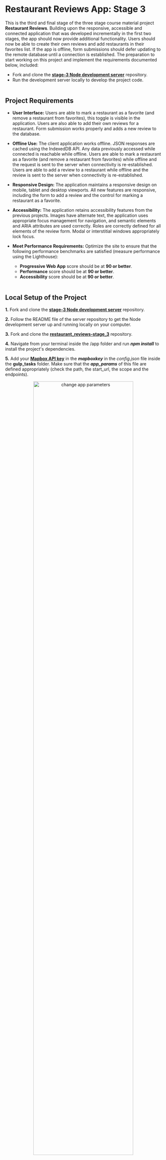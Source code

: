 <h1>Restaurant Reviews App: Stage 3</h1>
This is the third and final stage of the three stage course material project <b>Restaurant Reviews</b>. Building upon the responsive, accessible and connected application that was developed incrementally in the first two stages, the app should now provide additional functionality. Users should now be able to create their own reviews and add restaurants in their favorites list. If the app is offline, form submissions should defer updating to the remote database until a connection is established. The preparation to start working on this project and implement the requirements documented below, included:

 - Fork and clone the [**stage-3 Node development server**](https://github.com/udacity/mws-restaurant-stage-3) repository.
 - Run the development server locally to develop the project code.<br><br>
 
<h2>Project Requirements</h2>
 
  - **User Interface:** Users are able to mark a restaurant as a favorite (and remove a restaurant from favorites), this toggle is visible in the application. Users are also able to add their own reviews for a restaurant. Form submission works properly and adds a new review to the database.

  - **Offline Use:** The client application works offline. JSON responses are cached using the IndexedDB API. Any data previously accessed while connected is reachable while offline. Users are able to mark a restaurant as a favorite (and remove a restaurant from favorites) while offline and the request is sent to the server when connectivity is re-established. Users are able to add a review to a restaurant while offline and the review is sent to the server when connectivity is re-established.
  
 - **Responsive Design:** The application maintains a responsive design on mobile, tablet and desktop viewports. All new features are responsive, including the form to add a review and the control for marking a restaurant as a favorite.

 - **Accessibility:** The application retains accessibility features from the previous projects. Images have alternate text, the application uses appropriate focus management for navigation, and semantic elements and ARIA attributes are used correctly. Roles are correctly defined for all elements of the review form. Modal or interstitial windows appropriately lock focus.

 - **Meet Performance Requirements:** Optimize the site to ensure that the following performance benchmarks are satisfied (measure performance using the Lighthouse):
   - **Progressive Web App** score should be at **90 or better**.
   - **Performance** score should be at **90 or better**.
   - **Accessibility** score should be at **90 or better**.
<br><br>
 
<h2>Local Setup of the Project</h2>

**1.** Fork and clone the [**stage-3 Node development server**](https://github.com/udacity/mws-restaurant-stage-3) repository.

**2.** Follow the README file of the server repository to get the Node development server up and running locally on your computer.

**3.** Fork and clone the [**restaurant_reviews-stage_3**](https://github.com/katerina-tziala/restaurant/tree/restaurant_reviews-stage_3) repository.

**4.** Navigate from your terminal inside the /app folder and run  ***npm install*** to install the project's dependencies.

**5.** Add your [**Mapbox API key**](https://www.mapbox.com/?utm_source=googlesearch&utm_medium=paid-search&utm_campaign=CHKO-GG-PR01-Mapbox-BR.Broad-INT-Search&utm_content=search-ad&gclid=EAIaIQobChMI1szU_9-74QIVz-F3Ch3miw9IEAAYASAAEgLAHfD_BwE) in the ***mapboxkey*** in the *config.json* file inside the **gulp_tasks** folder. Make sure that the ***app_params*** of this file are defined appropriately (check the path, the start_url, the scope and the endpoints).
<p align="center">
    <img src="https://github.com/katerina-tziala/restaurant/blob/master/repository_images/stage_3/app_params.png" alt="change app parameters" width="80%" height="auto">
</p>

**6.** Navigate from your terminal inside the /app folder and run ***gulp*** to bundle and build the app.
<p align="center">
    <img src="https://github.com/katerina-tziala/restaurant/blob/master/repository_images/stage_3/bundle_app.png" alt="running gulp to build the app" width="80%" height="auto">
</p>

**7.** Choose the /dist folder of the project from the *Web Server for Chrome* app.
<p align="center">
    <img src="https://github.com/katerina-tziala/restaurant/blob/master/repository_images/stage_3/server.png" alt="setting up local server" width="40%" height="auto">
</p>

**8.** Launch the website with the ***Web Server for Chrome*** app and while the ***Node development server*** is up and running!<br><br>

<h2>Auditing the Restaurant Reviews App</h2>
After completing the third stage of the project, the application was audited. The following figures illustrate the audit results.

 - **User Interface**
 
   - ***Add Restaurant to or Remove Restaurant from Favourites***
    <p align="center">
    <img src="https://github.com/katerina-tziala/restaurant/blob/master/repository_images/stage_3/RR-S3_favorite-toggle.png" alt="add restaurant to or remove restaurant from favourites" width="100%" height="auto">
    </p><br>

   - ***Add, Edit or Delete Review***
    <p align="center">
    <img src="https://github.com/katerina-tziala/restaurant/blob/master/repository_images/stage_3/RR-S3_adding_review.png" alt="add, edit or remove review" width="100%" height="auto">
    </p><br>

